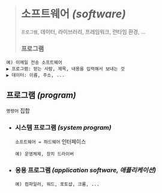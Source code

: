 ># 소프트웨어 *(software)*
>`프로그램`, 데이터, 라이브러리, 프레임워크, 런타임 환경, ...
> 
>### 프로그램
```angular2html
예) 이메일 전송 소프트웨어
▶ 프로그램: 받는 사람, 제목, 내용을 입력해서 보내는 것
▶ 데이터: 이름, 주소, ...
```

## 프로그램 *(program)*
`명령어` 집합

+ ### 시스템 프로그램 *(system program)*
  `소프트웨어 ↔ 하드웨어` 인터페이스
  ```
  예) 운영체제, 장치 드라이버
  ```
   

+ ### 응용 프로그램 *(application software, 애플리케이션)*
  ```
  예) 컴파일러, 워드, 포토샵, 크롬, ...
  ```


